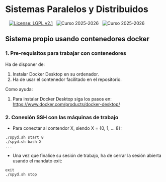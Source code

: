 # Sistemas Paralelos y Distribuidos

&nbsp;&nbsp; [![License: LGPL v2.1](https://img.shields.io/badge/License-LGPL_v2.1-blue.svg)](https://www.gnu.org/licenses/lgpl-2.1)
&nbsp; ![Curso 2025-2026](https://img.shields.io/badge/Curso-2025_2026-red.svg)
&nbsp; ![Curso 2025-2026](https://img.shields.io/badge/Autores-Alejandro%20Calderon%20Mateos%20y%20Felix%20Garcia%20Carballeira-brown.svg)


## Sistema propio usando contenedores docker


### 1. Pre-requisitos para trabajar con contenedores

Ha de disponer de:
1. Instalar Docker Desktop en su ordenador.
2. Ha de usar el contenedor facilitado en el repositorio.

Como ayuda:
1. Para instalar Docker Desktop siga los pasos en: https://www.docker.com/products/docker-desktop/


### 2. Conexión SSH con las máquinas de trabajo

* Para conectar al contendor X, siendo X = {0, 1, ... 8}:
```
./spyd.sh start 8
./spyd.sh bash X
...
```

* Una vez que finalice su sesión de trabajo, ha de cerrar la sesión abierta usando el mandato exit:
```
exit
./spyd.sh stop
```

